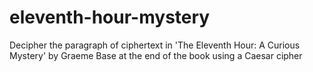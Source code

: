 # eleventh-hour-mystery
Decipher the paragraph of ciphertext in 'The Eleventh Hour: A Curious Mystery' by Graeme Base at the end of the book using a Caesar cipher

